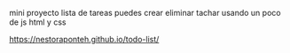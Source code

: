 mini proyecto lista de tareas puedes crear eliminar tachar usando un poco de js html y css

https://nestoraponteh.github.io/todo-list/
